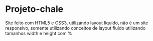 # Projeto-chale
Site feito com HTML5 e CSS3, utilizando layout liquido, não é um site responsivo, somente utilizando conceitos de layout fluido utilizando tamanhos width e height com %
